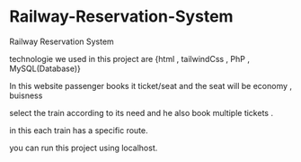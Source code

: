 # Railway-Reservation-System
Railway Reservation System 


technologie we used in this project are {html  , tailwindCss , PhP  , MySQL(Database)}

In this website passenger books it ticket/seat and the seat will be economy , buisness

select the train according to its need and he also book multiple tickets .

in this each train has a specific route.

you can run this project using localhost.






